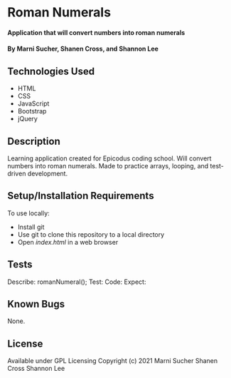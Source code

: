 # Roman Numerals

#### Application that will convert numbers into roman numerals

#### By Marni Sucher, Shanen Cross, and Shannon Lee

## Technologies Used

* HTML
* CSS
* JavaScript
* Bootstrap
* jQuery

## Description

Learning application created for Epicodus coding school. Will convert numbers into roman numerals. Made to practice arrays, looping, and test-driven development.

## Setup/Installation Requirements

To use locally:

* Install git
* Use git to clone this repository to a local directory
* Open _index.html_ in a web browser

## Tests
Describe: romanNumeral();
Test:
Code:
Expect:


## Known Bugs

None.

## License

Available under GPL Licensing
Copyright (c) 2021 Marni Sucher Shanen Cross Shannon Lee
